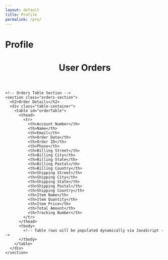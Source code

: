 ```yaml
---
layout: default
title: Profile
permalink: /pro/
---
```


# Profile



<!DOCTYPE html>
<html lang="en">
<head>
  <meta charset="UTF-8">
  <meta name="viewport" content="width=device-width, initial-scale=1.0">
  <title>User Orders</title>
  <link rel="stylesheet" href="styles.css">
</head>
<body>
  <header>
    <h1>User Orders</h1>
  </header>
  <main>
    <!-- User Info Section -->
    <section id="userInfo" class="user-info">
      <!-- User's name and email will be populated here by JavaScript -->
    </section>

    <!-- Orders Table Section -->
    <section class="orders-section">
      <h2>Order Details</h2>
      <div class="table-container">
        <table id="orderTable">
          <thead>
            <tr>
              <th>Account Number</th>
              <th>Name</th>
              <th>Email</th>
              <th>Order Date</th>
              <th>Order ID</th>
              <th>Phone</th>
              <th>Billing Street</th>
              <th>Billing City</th>
              <th>Billing State</th>
              <th>Billing Postal</th>
              <th>Billing Country</th>
              <th>Shipping Street</th>
              <th>Shipping City</th>
              <th>Shipping State</th>
              <th>Shipping Postal</th>
              <th>Shipping Country</th>
              <th>Item Name</th>
              <th>Item Quantity</th>
              <th>Item Price</th>
              <th>Total Amount</th>
              <th>Tracking Number</th>
            </tr>
          </thead>
          <tbody>
            <!-- Table rows will be populated dynamically via JavaScript -->
          </tbody>
        </table>
      </div>
    </section>
  </main>



<script>
  // Mock existing user object from the global Google authentication context
// Replace this with the actual implementation from your site
const user = JSON.parse(localStorage.getItem("googleUser")) || {
  name: "John Doe",
  email: "johndoe@example.com" // Replace with dynamically fetched email
};

// Display the logged-in user's name and email
document.addEventListener("DOMContentLoaded", () => {
  const userInfoDiv = document.getElementById("userInfo");
  userInfoDiv.innerHTML = `
    <p>Welcome, ${user.name} (${user.email})!</p>
  `;

  // Fetch and display user orders
  fetchUserOrders(user.email);
});

// Fetch and display user orders
function fetchUserOrders(email) {
  const tableBody = document.querySelector("#orderTable tbody");

  // Fetch the orders JSON
  fetch("https://raw.githubusercontent.com/m-cochran/Randomerr/main/orders.json")
    .then(response => {
      if (!response.ok) throw new Error(`HTTP error! status: ${response.status}`);
      return response.json();
    })
    .then(data => {
      // Filter orders for the logged-in user
      const userOrders = data.filter(order => order.Email === email);

      if (userOrders.length > 0) {
        userOrders.forEach(order => {
          const row = document.createElement("tr");
          row.innerHTML = `
            <td>${order["Account Number"] || "N/A"}</td>
            <td>${order["Name"] || "N/A"}</td>
            <td>${order["Email"] || "N/A"}</td>
            <td>${order["Order Date"] || "N/A"}</td>
            <td>${order["Order ID"] || "N/A"}</td>
            <td>${order["Phone"] || "N/A"}</td>
            <td>${order["Billing Street"] || "N/A"}</td>
            <td>${order["Billing City"] || "N/A"}</td>
            <td>${order["Billing State"] || "N/A"}</td>
            <td>${order["Billing Postal"] || "N/A"}</td>
            <td>${order["Billing Country"] || "N/A"}</td>
            <td>${order["Shipping Street"] || "N/A"}</td>
            <td>${order["Shipping City"] || "N/A"}</td>
            <td>${order["Shipping State"] || "N/A"}</td>
            <td>${order["Shipping Postal"] || "N/A"}</td>
            <td>${order["Shipping Country"] || "N/A"}</td>
            <td>${order["Item Name"] || "N/A"}</td>
            <td>${order["Item Quantity"] || "N/A"}</td>
            <td>$${order["Item Price"] || "N/A"}</td>
            <td>$${order["Total Amount"] || "N/A"}</td>
            <td>${order["Tracking Number"] || "N/A"}</td>
          `;
          tableBody.appendChild(row);
        });
      } else {
        tableBody.innerHTML = `
          <tr>
            <td colspan="21" style="text-align: center;">No orders found for this user.</td>
          </tr>
        `;
      }
    })
    .catch(error => {
      console.error("Error fetching orders:", error);
      tableBody.innerHTML = `
        <tr>
          <td colspan="21" style="text-align: center;">Error loading data.</td>
        </tr>
      `;
    });
}

</script>
</body>
</html>

